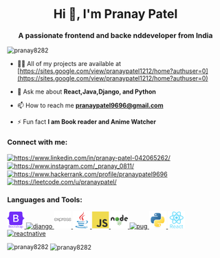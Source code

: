 <h1 align="center">Hi 👋, I'm Pranay Patel</h1>
<h3 align="center">A passionate frontend and backe nddeveloper from India</h3>

<p align="left"> <img src="[https://komarev.com/ghpvc/?username=pranay8282&label=Profile%20views&color=0e75b6&style=flat](https://cdn.dribbble.com/users/926537/screenshots/4502924/python-2.gif)" alt="pranay8282" /> </p>

- 👨‍💻 All of my projects are available at [https://sites.google.com/view/pranaypatel1212/home?authuser=0](https://sites.google.com/view/pranaypatel1212/home?authuser=0)

- 💬 Ask me about **React,Java,Django, and Python**

- 📫 How to reach me **pranaypatel9696@gmail.com**

- ⚡ Fun fact **I am Book reader and Anime Watcher**

<h3 align="left">Connect with me:</h3>
<p align="left">
<a href="https://linkedin.com/in/https://www.linkedin.com/in/pranay-patel-042065262/" target="blank"><img align="center" src="https://raw.githubusercontent.com/rahuldkjain/github-profile-readme-generator/master/src/images/icons/Social/linked-in-alt.svg" alt="https://www.linkedin.com/in/pranay-patel-042065262/" height="30" width="40" /></a>
<a href="https://instagram.com/https://www.instagram.com/_pranay_0811/" target="blank"><img align="center" src="https://raw.githubusercontent.com/rahuldkjain/github-profile-readme-generator/master/src/images/icons/Social/instagram.svg" alt="https://www.instagram.com/_pranay_0811/" height="30" width="40" /></a>
<a href="https://www.hackerrank.com/https://www.hackerrank.com/profile/pranaypatel9696" target="blank"><img align="center" src="https://raw.githubusercontent.com/rahuldkjain/github-profile-readme-generator/master/src/images/icons/Social/hackerrank.svg" alt="https://www.hackerrank.com/profile/pranaypatel9696" height="30" width="40" /></a>
<a href="https://www.leetcode.com/https://leetcode.com/u/pranaypatel/" target="blank"><img align="center" src="https://raw.githubusercontent.com/rahuldkjain/github-profile-readme-generator/master/src/images/icons/Social/leet-code.svg" alt="https://leetcode.com/u/pranaypatel/" height="30" width="40" /></a>
</p>

<h3 align="left">Languages and Tools:</h3>
<p align="left"> <a href="https://getbootstrap.com" target="_blank" rel="noreferrer"> <img src="https://raw.githubusercontent.com/devicons/devicon/master/icons/bootstrap/bootstrap-plain-wordmark.svg" alt="bootstrap" width="40" height="40"/> </a> <a href="https://www.djangoproject.com/" target="_blank" rel="noreferrer"> <img src="https://cdn.worldvectorlogo.com/logos/django.svg" alt="django" width="40" height="40"/> </a> <a href="https://expressjs.com" target="_blank" rel="noreferrer"> <img src="https://raw.githubusercontent.com/devicons/devicon/master/icons/express/express-original-wordmark.svg" alt="express" width="40" height="40"/> </a> <a href="https://www.java.com" target="_blank" rel="noreferrer"> <img src="https://raw.githubusercontent.com/devicons/devicon/master/icons/java/java-original.svg" alt="java" width="40" height="40"/> </a> <a href="https://developer.mozilla.org/en-US/docs/Web/JavaScript" target="_blank" rel="noreferrer"> <img src="https://raw.githubusercontent.com/devicons/devicon/master/icons/javascript/javascript-original.svg" alt="javascript" width="40" height="40"/> </a> <a href="https://nodejs.org" target="_blank" rel="noreferrer"> <img src="https://raw.githubusercontent.com/devicons/devicon/master/icons/nodejs/nodejs-original-wordmark.svg" alt="nodejs" width="40" height="40"/> </a> <a href="https://pugjs.org" target="_blank" rel="noreferrer"> <img src="https://cdn.worldvectorlogo.com/logos/pug.svg" alt="pug" width="40" height="40"/> </a> <a href="https://www.python.org" target="_blank" rel="noreferrer"> <img src="https://raw.githubusercontent.com/devicons/devicon/master/icons/python/python-original.svg" alt="python" width="40" height="40"/> </a> <a href="https://reactjs.org/" target="_blank" rel="noreferrer"> <img src="https://raw.githubusercontent.com/devicons/devicon/master/icons/react/react-original-wordmark.svg" alt="react" width="40" height="40"/> </a> <a href="https://reactnative.dev/" target="_blank" rel="noreferrer"> <img src="https://reactnative.dev/img/header_logo.svg" alt="reactnative" width="40" height="40"/> </a> </p>

<p><img align="left" src="https://github-readme-stats.vercel.app/api/top-langs?username=pranay8282&show_icons=true&locale=en&layout=compact" alt="pranay8282" /></p>

<p>&nbsp;<img align="center" src="https://github-readme-stats.vercel.app/api?username=pranay8282&show_icons=true&locale=en" alt="pranay8282" /></p>

